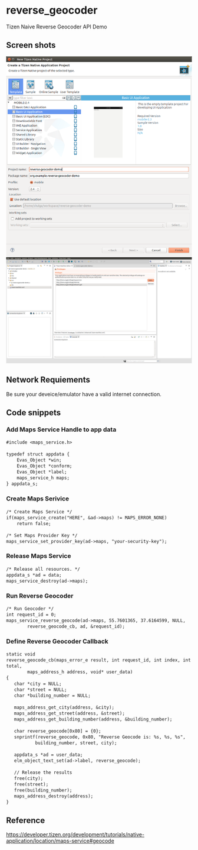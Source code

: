 # reverse_geocoder
Tizen Naive Reverse Geocoder API Demo


Screen shots
------------

<img src="https://github.com/shulgaalexey/reverse_geocoder/blob/master/doc/create_empty_prj.png" alt="Create Empty Tizen Native Project" style="wi    dth:500px"/>

<img src="https://github.com/shulgaalexey/reverse_geocoder/blob/master/doc/set_privileges.png" alt="Set Privileges" style="wi    dth:500px"/>


Network Requiements
-------------------

Be sure your deveice/emulator have a valid internet connection.


Code snippets
-------------

### Add Maps Service Handle to app data

```
#include <maps_service.h>

typedef struct appdata {
	Evas_Object *win;
	Evas_Object *conform;
	Evas_Object *label;
	maps_service_h maps;
} appdata_s;
```

### Create Maps Serivice

```
/* Create Maps Service */
if(maps_service_create("HERE", &ad->maps) != MAPS_ERROR_NONE)
	return false;

/* Set Maps Provider Key */
maps_service_set_provider_key(ad->maps, "your-security-key");
```

### Release Maps Service

```
/* Release all resources. */
appdata_s *ad = data;
maps_service_destroy(ad->maps);
```


### Run Reverse Geocoder

```
/* Run Geocoder */
int request_id = 0;
maps_service_reverse_geocode(ad->maps, 55.7601365, 37.6164599, NULL,
		reverse_geocode_cb, ad, &request_id);
```

### Define Reverse Geocoder Callback

```
static void
reverse_geocode_cb(maps_error_e result, int request_id, int index, int total,
		maps_address_h address, void* user_data)
{
   char *city = NULL;
   char *street = NULL;
   char *building_number = NULL;

   maps_address_get_city(address, &city);
   maps_address_get_street(address, &street);
   maps_address_get_building_number(address, &building_number);

   char reverse_geocode[0x80] = {0};
   snprintf(reverse_geocode, 0x80, "Reverse Geocode is: %s, %s, %s",
		   building_number, street, city);

   appdata_s *ad = user_data;
   elm_object_text_set(ad->label, reverse_geocode);

   // Release the results
   free(city);
   free(street);
   free(building_number);
   maps_address_destroy(address);
}
```

Reference
---------
https://developer.tizen.org/development/tutorials/native-application/location/maps-service#geocode

